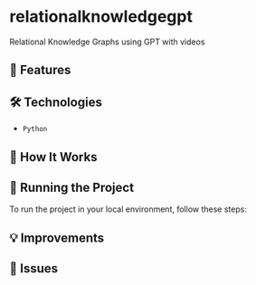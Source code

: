 # relationalknowledgegpt
Relational Knowledge Graphs using GPT with videos

## 🚀 Features

## 🛠️ Technologies

- `Python`

## 📝 How It Works

## 🚦 Running the Project

To run the project in your local environment, follow these steps:

## 💡 Improvements

## 🐞 Issues